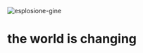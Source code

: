 

![esplosione-gine](https://github.com/omerlevennt/omerlevennt/assets/97678425/f428e70f-da8d-4a46-aac4-addf7cb079de)

  # the world is changing
